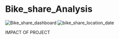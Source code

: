 # Bike_share_Analysis
![Bike_share_dashboard](https://github.com/user-attachments/assets/07f6031c-be30-4611-a948-fe43c7334205)
![bike_share_location_date](https://github.com/user-attachments/assets/8f3120ce-a375-4b57-a030-07cba072df78)


IMPACT OF PROJECT

